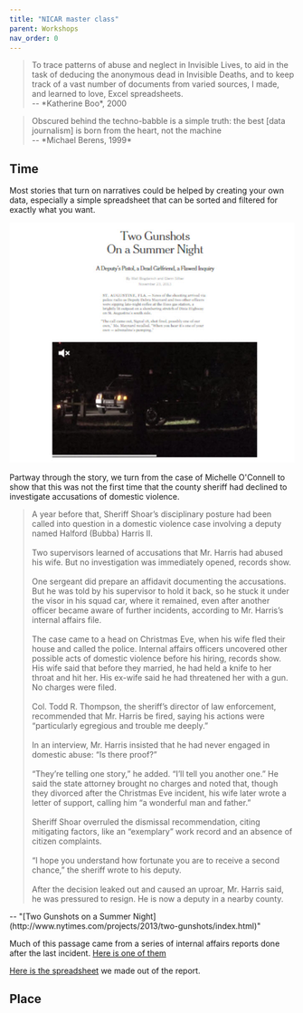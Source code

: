 ```yaml
---
title: "NICAR master class"
parent: Workshops
nav_order: 0
---
```



<blockquote>
To trace patterns of abuse and neglect in Invisible Lives, to aid in the task of deducing the anonymous dead in Invisible Deaths, and to keep track of a vast number of documents from varied sources, I made, and learned to love, Excel spreadsheets. <br>
--  *Katherine Boo*, 2000
</blockquote>

<blockquote>
Obscured behind the techno-babble is a simple truth: the best [data journalism] is born from the heart, not the machine
<br>
-- *Michael Berens, 1999*
</blockquote>


## Time

Most stories that turn on narratives could be helped by creating your own data, especially a simple spreadsheet that can be sorted and filtered for exactly what you want.

![](images/twogunshots2.jpg)

Partway through the story, we turn from the case of Michelle O'Connell to show that this was not the first time that the county sheriff had declined to investigate accusations of domestic violence.

<blockquote>
A year before that, Sheriff Shoar’s disciplinary posture had been called into question in a domestic violence case involving a deputy named Halford (Bubba) Harris II.
<br><br>
Two supervisors learned of accusations that Mr. Harris had abused his wife. But no investigation was immediately opened, records show.
<br><br>
One sergeant did prepare an affidavit documenting the accusations. But he was told by his supervisor to hold it back, so he stuck it under the visor in his squad car, where it remained, even after another officer became aware of further incidents, according to Mr. Harris’s internal affairs file.
<br><br>
The case came to a head on Christmas Eve, when his wife fled their house and called the police. Internal affairs officers uncovered other possible acts of domestic violence before his hiring, records show. His wife said that before they married, he had held a knife to her throat and hit her. His ex-wife said he had threatened her with a gun. No charges were filed.
<br><br>
Col. Todd R. Thompson, the sheriff’s director of law enforcement, recommended that Mr. Harris be fired, saying his actions were “particularly egregious and trouble me deeply.”
<br><br>
In an interview, Mr. Harris insisted that he had never engaged in domestic abuse: “Is there proof?”
<br><br>
“They’re telling one story,” he added. “I’ll tell you another one.” He said the state attorney brought no charges and noted that, though they divorced after the Christmas Eve incident, his wife later wrote a letter of support, calling him “a wonderful man and father.”
<br><br>
Sheriff Shoar overruled the dismissal recommendation, citing mitigating factors, like an “exemplary” work record and an absence of citizen complaints.
<br><br>
“I hope you understand how fortunate you are to receive a second chance,” the sheriff wrote to his deputy.
<br><br>
After the decision leaked out and caused an uproar, Mr. Harris said, he was pressured to resign. He is now a deputy in a nearby county.
</blockquote>
-- "[Two Gunshots on a Summer Night](http://www.nytimes.com/projects/2013/two-gunshots/index.html)"


Much of this passage came from a series of internal affairs reports done after the last incident.
[Here is one of them]({{site.baseurl}}/assets/docs/internal-affairs-report) 

[Here is the spreadsheet]({{site.baseurl}}/assets/data/xlexamples/bubba_harris_protocol.xlsx) we made out of the report.

## Place
